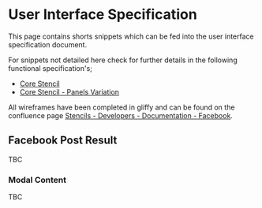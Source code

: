 User Interface Specification
=================

This page contains shorts snippets which can be fed into the user interface specification document.

For snippets not detailed here check for further details in the following functional specification's;
+ [Core Stencil](https://gitlab.squiz.net/stencils/stencils-core-meta/blob/master/@docs/USER_INTERFACE_SPECIFICATION_SNIPPETS.md)
+ [Core Stencil - Panels Variation](https://gitlab.squiz.net/stencils/stencils-core_panels-meta/blob/master/@docs/USER_INTERFACE_SPECIFICATION_SNIPPETS.md)

All wireframes have been completed in gliffy and can be found on the confluence page [Stencils - Developers - Documentation - Facebook](https://confluence.cbr.au.funnelback.com/display/STEN/Stencils+-+Developers+-+Documentation+-+Facebook).

## Facebook Post Result
TBC

### Modal Content
TBC
